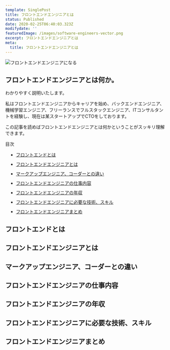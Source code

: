 ```yaml
---
template: SinglePost
title: フロントエンドエンジニアとは
status: Published
date: 2020-02-25T06:40:03.323Z
modifydate: ''
featuredImage: /images/software-engineers-vector.png
excerpt: フロントエンドエンジニアとは
meta:
  title: フロントエンドエンジニアとは
---
```

![フロントエンドエンジニアになる](/images/software-engineers-vector.png "")

<h2>フロントエンドエンジニアとは何か。</h2>

わかりやすく説明いたします。

私はフロントエンドエンジニアからキャリアを始め、バックエンドエンジニア、機械学習エンジニア、フリーランスでフルスタックエンジニア、ITコンサルタントを経験し、現在は某スタートアップでCTOをしております。

この記事を読めばフロントエンドエンジニアとは何かということがスッキリ理解できます。

<div class="SinglePost--List">
<p>目次</p>
<ul>
<li style="margin: 10px;"><a href="#1">フロントエンドとは</a></li>
<li style="margin: 10px;"><a href="#2">フロントエンドエンジニアとは</a></li>
<li style="margin: 10px;"><a href="#3">マークアップエンジニア、コーダーとの違い</a></li>
<li style="margin: 10px;"><a href="#4">フロントエンドエンジニアの仕事内容</a></li>
<li style="margin: 10px;"><a href="#5">フロントエンドエンジニアの年収</a></li>
<li style="margin: 10px;"><a href="#6">フロントエンドエンジニアに必要な技術、スキル</a></li>
<li style="margin: 10px;"><a href="#7">フロントエンドエンジニアまとめ</a></li>
</ul>
</div>

<h2 id="1">フロントエンドとは</h2>

<h2 id="2">フロントエンドエンジニアとは</h2>

<h2 id="3">マークアップエンジニア、コーダーとの違い</h2>

<h2 id="4">フロントエンドエンジニアの仕事内容</h2>

<h2 id="5">フロントエンドエンジニアの年収</h2>

<h2 id="6">フロントエンドエンジニアに必要な技術、スキル</h2>

<h2 id="7">フロントエンドエンジニアまとめ</h2>
